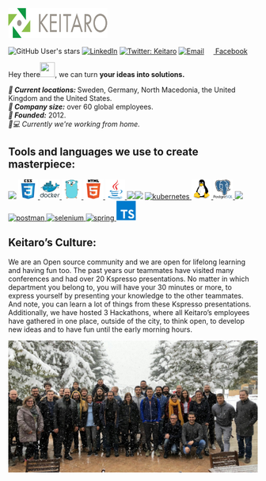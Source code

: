 <img src="images/keitaro.png" width="200" height="60">

![GitHub User's stars](https://img.shields.io/github/stars/keitaroinc?affiliations=COLLABORATOR&label=GitHub%20Stars&logo=GitHub&style=social)
<a href="https://www.linkedin.com/company/keitaro"><img src="https://img.shields.io/badge/LinkedIn--_.svg?style=social&logo=linkedin" alt="LinkedIn"></a>
[![Twitter: Keitaro](https://img.shields.io/twitter/follow/KeitaroInc?style=social)](https://twitter.com/keitaroinc)
<a href="mailto:info@keitaro.com"><img alt="Email" src="https://img.shields.io/badge/Email-info@keitaro.com-blue?style=flat-square&logo=gmail"></a>
<a href = "https://www.facebook.com/KeitaroInc/"> <img src = "https://cdn1.iconfinder.com/data/icons/logotypes/32/square-facebook-256.png" height= 15px width = 15px> Facebook </a>

Hey there<img src="https://raw.githubusercontent.com/MartinHeinz/MartinHeinz/master/wave.gif" width="30" height="30">, we can turn **your ideas into solutions.**

**<i>📍 Current locations: </i>** Sweden, Germany, North Macedonia, the United Kingdom and the United States. </br>
**<i>👥 Company size:</i>** over 60 global employees. </br>
**<i>🏢 Founded:</i>** 2012. </br>
<i>🏡💻 Currently we're working from home. </i>

## Tools and languages we use to create masterpiece:
<p align="left"><img src="https://media.giphy.com/media/kH1DBkPNyZPOk0BxrM/giphy.gif" width="100"> <a href="https://www.w3schools.com/css/" target="_blank"> <img src="https://raw.githubusercontent.com/devicons/devicon/master/icons/css3/css3-original-wordmark.svg" alt="css3" width="40" height="40"/> </a> <a href="https://www.docker.com/" target="_blank"> <img src="https://raw.githubusercontent.com/devicons/devicon/master/icons/docker/docker-original-wordmark.svg" alt="docker" width="40" height="40"/> </a> <a href="https://golang.org" target="_blank"> <img src="https://raw.githubusercontent.com/devicons/devicon/master/icons/go/go-original.svg" alt="go" width="40" height="40"/> </a> <a href="https://www.w3.org/html/" target="_blank"> <img src="https://raw.githubusercontent.com/devicons/devicon/master/icons/html5/html5-original-wordmark.svg" alt="html5" width="40" height="40"/> </a> <a href="https://www.java.com" target="_blank"> <img src="https://raw.githubusercontent.com/devicons/devicon/master/icons/java/java-original.svg" alt="java" width="40" height="40"/> </a> 
  <img src="https://media3.giphy.com/media/ln7z2eWriiQAllfVcn/200w.webp" width="50"><img src="https://i.giphy.com/media/LMt9638dO8dftAjtco/200.webp"   width="50">
  <a href="https://kubernetes.io" target="_blank"> <img src="https://www.vectorlogo.zone/logos/kubernetes/kubernetes-icon.svg" alt="kubernetes" width="40" height="40"/> </a> <a href="https://www.linux.org/" target="_blank"> <img src="https://raw.githubusercontent.com/devicons/devicon/master/icons/linux/linux-original.svg" alt="linux" width="40" height="40"/> </a> <a href="https://www.postgresql.org" target="_blank"> <img src="https://raw.githubusercontent.com/devicons/devicon/master/icons/postgresql/postgresql-original-wordmark.svg" alt="postgresql" width="40" height="40"/> </a> 
  <img src="https://i.giphy.com/media/eNAsjO55tPbgaor7ma/200w.webp" width="50"><a href="https://postman.com" target="_blank"> <img src="https://www.vectorlogo.zone/logos/getpostman/getpostman-icon.svg" alt="postman" width="40" height="40"/> </a> <a href="https://www.selenium.dev" target="_blank"> <img src="https://raw.githubusercontent.com/detain/svg-logos/780f25886640cef088af994181646db2f6b1a3f8/svg/selenium-logo.svg" alt="selenium" width="40" height="40"/> </a> <a href="https://spring.io/" target="_blank"> <img src="https://www.vectorlogo.zone/logos/springio/springio-icon.svg" alt="spring" width="40" height="40"/> </a> <a href="https://www.typescriptlang.org/" target="_blank"> <img src="https://raw.githubusercontent.com/devicons/devicon/master/icons/typescript/typescript-original.svg" alt="typescript" width="40" height="40"/> </a>
  
  </p>

## Keitaro’s Culture:
We are an Open source community and we are open for lifelong learning and having fun too. The past years our teammates have visited many conferences and had over 20 Kspresso presentations. No matter in which department you belong to, you will have your 30 minutes or more, to express yourself by presenting your knowledge to the other teammates. And note, you can learn a lot of things from these Kspresso presentations. Additionally, we have hosted 3 Hackathons, where all Keitaro’s employees have gathered in one place, outside of the city, to think open, to develop new ideas and to have fun until the early morning hours.

<img src="/images/our-team.png">










